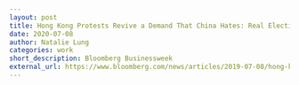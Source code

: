 ```yaml
---
layout: post
title: Hong Kong Protests Revive a Demand That China Hates: Real Elections
date: 2020-07-08
author: Natalie Lung
categories: work
short_description: Bloomberg Businessweek
external_url: https://www.bloomberg.com/news/articles/2019-07-08/hong-kong-protests-revive-demand-china-hates-real-elections
---
```

